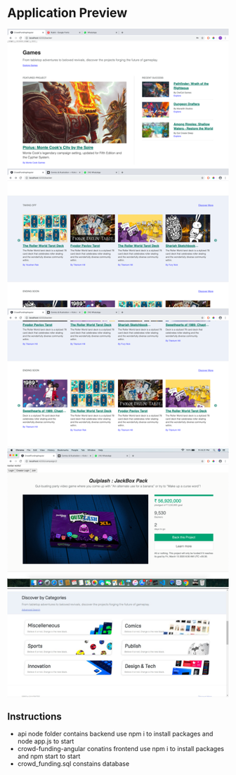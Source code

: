 # Application Preview

<img src= "screens/home.png">

<img src= "screens/Screenshot 2020-03-13 at 6.20.02 PM.png">

<img src= "screens/Screenshot 2020-03-13 at 6.20.10 PM.png">

<img src= "screens/camp.png">

<img src= "screens/WhatsApp Image 2020-06-15 at 00.29.29.jpeg">

## Instructions
- api node folder contains backend use npm i to install packages and node app.js to start 
- crowd-funding-angular conatins frontend use npm i to install packages and npm start to start
- crowd_funding.sql constains database 


